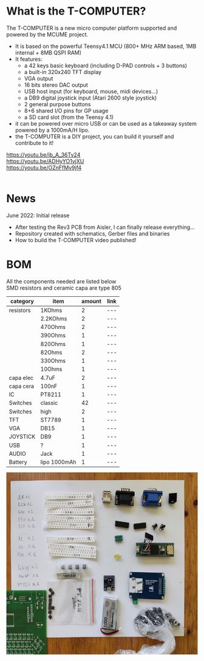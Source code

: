 # What is the T-COMPUTER?
The T-COMPUTER is a new micro computer platform supported and powered by the MCUME project.
- It is based on the powerful Teensy4.1 MCU (800+ MHz ARM based, 1MB internal + 8MB QSPI RAM)
- It features: 
  - a 42 keys basic keyboard (including D-PAD controls + 3 buttons)
  - a built-in 320x240 TFT display
  - VGA output 
  - 16 bits stereo DAC output
  - USB host input (for keyboard, mouse, midi devices...)
  - a DB9 digital joystick input (Atari 2600 style joystick)
  - 2 general purpose buttons    
  - 8+6 shared I/O pins for GP usage
  - a SD card slot (from the Teensy 4.1)
- it can be powered over micro USB or can be used as a takeaway system powered by a 1000mA/H lipo.   
- the T-COMPUTER is a DIY project, you can build it yourself and contribute to it!

https://youtu.be/jb_A_36Tv24 <br>
https://youtu.be/ADHyYO1vjXU <br>
https://youtu.be/OZnFfMv9jf4 <br>
<br>

# News
June 2022: Initial release<br>
- After testing the Rev3 PCB from Aisler, I can finally release everything...
- Repository created with schematics, Gerber files and binaries
- How to build the T-COMPUTER video published! 

# BOM

All the components needed are listed below<br>
SMD resistors and ceramic capa are type 805<br>

| category | item | amount | link |
| --- | --- | --- | --- |
| resistors| 1KOhms | 2 | --- |
| | 2.2KOhms | 2 | --- |
| | 470Ohms | 2 | --- |
| | 390Ohms | 1 | --- |
| | 820Ohms | 1 | --- |
| | 82Ohms | 2 | --- |
| | 330Ohms | 1 | --- |
| | 10Ohms | 1 | --- |
| capa elec| 4.7uF | 2 | --- |
| capa cera | 100nF | 1 | --- |
| IC| PT8211 | 1 | --- |
| Switches| classic | 42 | --- |
| Switches| high | 2 | --- |
| TFT| ST7789 | 1 | --- |
| VGA| DB15 | 1 | --- |
| JOYSTICK| DB9 | 1 | --- |
| USB| ? | 1 | --- |
| AUDIO| Jack | 1 | --- |
| Battery| lipo 1000mAh | 1 | --- |


<p align="center">
  <img width="640" height="480" src="/images/diybom.jpg">
</p>
